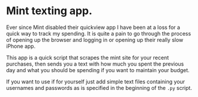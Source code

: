 # Mint texting app.

Ever since Mint disabled their quickview app I have been at a loss for a quick way
to track my spending. It is quite a pain to go through the process of opening up
the browser and logging in or opening up their really slow iPhone app.

This app is a quick script that scrapes the mint site for your recent purchases,
then sends you a text with how much you spent the previous day and what you should
be spending if you want to maintain your budget.

If you want to use if for yourself just add simple text files containing your
usernames and passwords as is specified in the beginning of the `.py` script.
